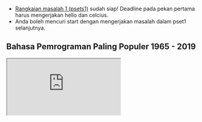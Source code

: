 * [Rangkaian masalah 1 (psets1)](psets/1) sudah siap! Deadline pada pekan pertama harus mengerjakan hello dan celcius.
* Anda boleh mencuri start dengan mengerjakan masalah dalam pset1 selanjutnya.

## Bahasa Pemrograman Paling Populer 1965 - 2019

<div class="border embed-responsive embed-responsive-16by9" data-video="">
    <iframe allow="accelerometer; autoplay; encrypted-media; gyroscope; picture-in-picture" allowfullscreen="" class="embed-responsive-item" src="https://www.youtube.com/embed/Og847HVwRSI?modestbranding=1&amp;rel=0&amp;showinfo=0&amp;autoplay=1&amp;controls=0&amp;mute=1" style="background-image: url('https://img.youtube.com/vi/Og847HVwRSI/sddefault.jpg'); background-repeat: no-repeat; background-size: cover;"></iframe>
</div>